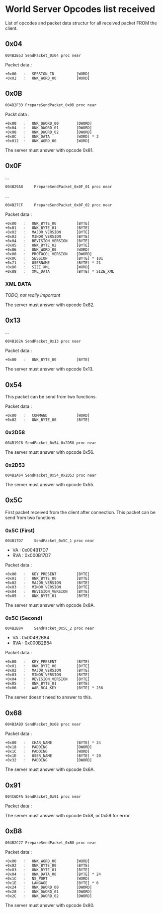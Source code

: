 # World Server Opcodes list received

List of opcodes and packet data structur for all received packet FROM the
client.

## 0x04

    004B2E63 SendPacket_0x04 proc near

Packet data :

    +0x00   :   SESSION_ID          [WORD]
    +0x02   :   UNK_WORD_00         [WORD]

## 0x0B

    004B2F33 PrepareSendPacket_0x0B proc near

Packt data :

    +0x00   :   UNK_DWORD_00        [DWORD]
    +0x04   :   UNK_DWORD_01        [DWORD]
    +0x08   :   UNK_DWORD_02        [DWORD]
    +0x0C   :   UNK_DATA            [WORD] * 3
    +0x012  :   UNK_WORD_00         [WORD]

The server must answer with opcode 0x81.

## 0x0F

...

    004B29A8     PrepareSendPacket_0x0F_01 proc near

...

    004B27CF     PrepareSendPacket_0x0F_02 proc near

Packet data :

    +0x00   :   UNK_BYTE_00         [BYTE]
    +0x01   :   UNK_BYTE_01         [BYTE]
    +0x02   :   MAJOR_VERSION       [BYTE]
    +0x03   :   MINOR_VERSION       [BYTE]
    +0x04   :   REVISION_VERSION    [BYTE]
    +0x05   :   UNK_BYTE_02         [BYTE]
    +0x06   :   UNK_WORD_00         [WORD]
    +0x08   :   PROTOCOL_VERSION    [DWORD]
    +0x0C   :   SESSION             [BYTE] * 101
    +0x71   :   USERNAME            [BYTE] * 21
    +0x86   :   SIZE_XML            [WORD]
    +0x88   :   XML_DATA            [BYTE] * SIZE_XML

### XML DATA

*TODO, not really important*

The server must answer with opcode 0x82.

## 0x13

...

    004B162A SendPacket_0x13 proc near

Packet data :

    +0x00   :   UNK_BYTE_00         [BYTE]

The server must answer with opcode 0x13.

## 0x54

This packet can be send from two functions.

Packet data :

    +0x00   :   COMMAND             [WORD]
    +0x02   :   UNK_BYTE_00         [BYTE]

### 0x2D58

    004B19C6 SendPacket_0x54_0x2D58 proc near

The server must answer with opcode 0x56.

### 0x2D53

    004B1A64 SendPacket_0x54_0x2D53 proc near

The server must answer with opcode 0x55.


## 0x5C

First packet received from the client after connection.
This packet can be send from two functions.

### 0x5C (First)

    004B17D7     SendPacket_0x5C_1 proc near

* VA    : 0x004B17D7
* RVA   : 0x000B17D7

Packet data :

    +0x00   :   KEY_PRESENT         [BYTE]
    +0x01   :   UNK_BYTE_00         [BYTE]
    +0x02   :   MAJOR_VERSION       [BYTE]
    +0x03   :   MINOR_VERSION       [BYTE]
    +0x04   :   REVISION_VERSION    [BYTE]
    +0x05   :   UNK_BYTE_01         [BYTE]

The server must answer with opcode 0x8A.

### 0x5C (Second)

    004B2B84     SendPacket_0x5C_2 proc near

* VA    : 0x004B2B84
* RVA   : 0x000B2B84

Packet data :

    +0x00   :   KEY_PRESENT         [BYTE]
    +0x01   :   UNK_BYTE_00         [BYTE]
    +0x02   :   MAJOR_VERSION       [BYTE]
    +0x03   :   MINOR_VERSION       [BYTE]
    +0x04   :   REVISION_VERSION    [BYTE]
    +0x05   :   UNK_BYTE_01         [BYTE]
    +0x06   :   WAR_RC4_KEY         [BYTE] * 256

The server doesn't need to answer to this.

## 0x68

    004B3ABD SendPacket_0x68 proc near

Packet data :

    +0x00   :   CHAR_NAME           [BYTE] * 24
    +0x18   :   PADDING             [DWORD]
    +0x1C   :   PADDING             [WORD]
    +0x1E   :   USER_NAME           [BYTE] * 20
    +0x32   :   PADDING             [DWORD]

The server must answer with opcode 0x6A.

## 0x91

    004C6DFA SendPacket_0x91 proc near

Packet data :

The server must answer with opcode 0x58, or 0x59 for error.

## 0xB8

    004B2C27 PrepareSendPacket_0xB8 proc near

Packet data :

    +0x00   :   UNK_WORD_00         [WORD]
    +0x02   :   UNK_BYTE_00         [BYTE]
    +0x03   :   UNK_BYTE_01         [BYTE]
    +0x04   :   UNK_DATA_00         [BYTE] * 24
    +0x1C   :   NS_PORT             [WORD]
    +0x1E   :   LANGAGE             [BYTE] * 6
    +0x24   :   UNK_DWORD_00        [DWORD]
    +0x28   :   UNK_DWORD_01        [DWORD]
    +0x2C   :   UNK_DWORD_02        [DWORD]

The server must answer with opcode 0x80.
